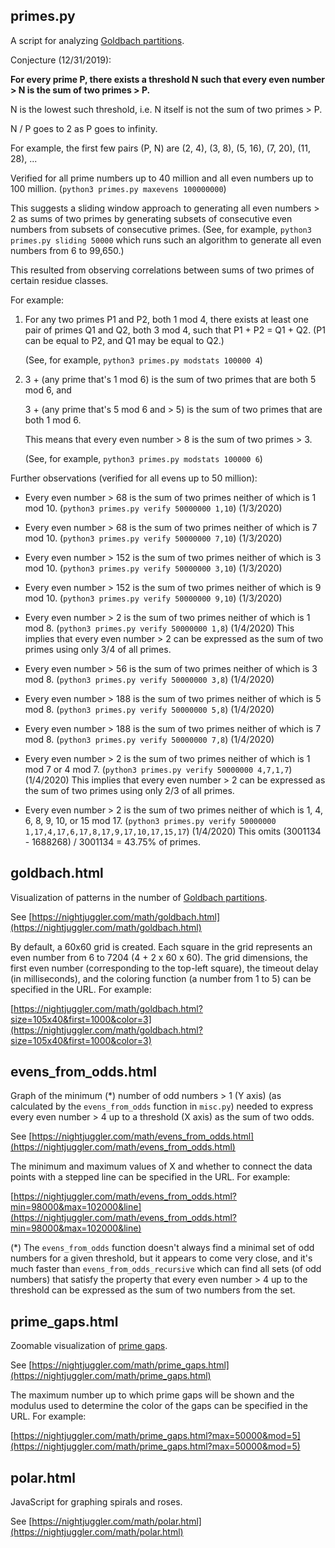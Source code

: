 ## primes.py

A script for analyzing [Goldbach partitions](https://en.wikipedia.org/wiki/Goldbach's_conjecture).

Conjecture (12/31/2019):

**For every prime P, there exists a threshold N such that every even number > N is the sum of two primes > P.**

N is the lowest such threshold, i.e. N itself is not the sum of two primes > P.

N / P goes to 2 as P goes to infinity.

For example, the first few pairs (P, N) are (2, 4), (3, 8), (5, 16), (7, 20), (11, 28), ...

Verified for all prime numbers up to 40 million and all even numbers up to 100 million.
(`python3 primes.py maxevens 100000000`)

This suggests a sliding window approach to generating all even numbers > 2 as sums of two primes
by generating subsets of consecutive even numbers from subsets of consecutive primes.
(See, for example, `python3 primes.py sliding 50000` which runs such an algorithm to generate
all even numbers from 6 to 99,650.)

This resulted from observing correlations between sums of two primes of certain residue classes.

For example:

<ol>
<li>For any two primes P1 and P2, both 1 mod 4, there exists at least one pair of primes Q1 and Q2, both 3 mod 4,
such that P1 + P2 = Q1 + Q2. (P1 can be equal to P2, and Q1 may be equal to Q2.)

(See, for example, `python3 primes.py modstats 100000 4`)

<li>3 + (any prime that's 1 mod 6) is the sum of two primes that are both 5 mod 6, and

3 + (any prime that's 5 mod 6 and > 5) is the sum of two primes that are both 1 mod 6.

This means that every even number > 8 is the sum of two primes > 3.

(See, for example, `python3 primes.py modstats 100000 6`)

</ol>

Further observations (verified for all evens up to 50 million):

* Every even number > 68 is the sum of two primes neither of which is 1 mod 10.
  (`python3 primes.py verify 50000000 1,10`) (1/3/2020)
* Every even number > 68 is the sum of two primes neither of which is 7 mod 10.
  (`python3 primes.py verify 50000000 7,10`) (1/3/2020)
* Every even number > 152 is the sum of two primes neither of which is 3 mod 10.
  (`python3 primes.py verify 50000000 3,10`) (1/3/2020)
* Every even number > 152 is the sum of two primes neither of which is 9 mod 10.
  (`python3 primes.py verify 50000000 9,10`) (1/3/2020)

* Every even number > 2 is the sum of two primes neither of which is 1 mod 8.
  (`python3 primes.py verify 50000000 1,8`) (1/4/2020)
  This implies that every even number > 2 can be expressed as the sum of two primes
  using only 3/4 of all primes.
* Every even number > 56 is the sum of two primes neither of which is 3 mod 8.
  (`python3 primes.py verify 50000000 3,8`) (1/4/2020)
* Every even number > 188 is the sum of two primes neither of which is 5 mod 8.
  (`python3 primes.py verify 50000000 5,8`) (1/4/2020)
* Every even number > 188 is the sum of two primes neither of which is 7 mod 8.
  (`python3 primes.py verify 50000000 7,8`) (1/4/2020)

* Every even number > 2 is the sum of two primes neither of which is 1 mod 7 or 4 mod 7.
  (`python3 primes.py verify 50000000 4,7,1,7`) (1/4/2020)
  This implies that every even number > 2 can be expressed as the sum of two primes
  using only 2/3 of all primes.

* Every even number > 2 is the sum of two primes neither of which is 1, 4, 6, 8, 9, 10, or 15 mod 17.
  (`python3 primes.py verify 50000000 1,17,4,17,6,17,8,17,9,17,10,17,15,17`) (1/4/2020)
  This omits (3001134 - 1688268) / 3001134 = 43.75% of primes.

## goldbach.html

Visualization of patterns in the number of [Goldbach partitions](https://en.wikipedia.org/wiki/Goldbach%27s_comet).

See [https://nightjuggler.com/math/goldbach.html](https://nightjuggler.com/math/goldbach.html)

By default, a 60x60 grid is created. Each square in the grid represents an even number from 6 to 7204
(4 + 2 x 60 x 60). The grid dimensions, the first even number (corresponding to the top-left square),
the timeout delay (in milliseconds), and the coloring function (a number from 1 to 5) can be specified
in the URL. For example:

[https://nightjuggler.com/math/goldbach.html?size=105x40&first=1000&color=3](https://nightjuggler.com/math/goldbach.html?size=105x40&first=1000&color=3)

## evens_from_odds.html

Graph of the minimum &lpar;&ast;&rpar; number of odd numbers > 1 (Y axis) (as calculated by the
`evens_from_odds` function in `misc.py`) needed to express every even number > 4
up to a threshold (X axis) as the sum of two odds.

See [https://nightjuggler.com/math/evens_from_odds.html](https://nightjuggler.com/math/evens_from_odds.html)

The minimum and maximum values of X and whether to connect the data
points with a stepped line can be specified in the URL. For example:

[https://nightjuggler.com/math/evens_from_odds.html?min=98000&max=102000&line](https://nightjuggler.com/math/evens_from_odds.html?min=98000&max=102000&line)

&lpar;&ast;&rpar; The `evens_from_odds` function doesn't always find a minimal set of odd numbers for a
given threshold, but it appears to come very close, and it's much faster than `evens_from_odds_recursive`
which can find all sets (of odd numbers) that satisfy the property that every even number > 4 up to the
threshold can be expressed as the sum of two numbers from the set.

## prime_gaps.html

Zoomable visualization of [prime gaps](https://en.wikipedia.org/wiki/Prime_gap).

See [https://nightjuggler.com/math/prime_gaps.html](https://nightjuggler.com/math/prime_gaps.html)

The maximum number up to which prime gaps will be shown and the modulus used
to determine the color of the gaps can be specified in the URL. For example:

[https://nightjuggler.com/math/prime_gaps.html?max=50000&mod=5](https://nightjuggler.com/math/prime_gaps.html?max=50000&mod=5)

## polar.html

JavaScript for graphing spirals and roses.

See [https://nightjuggler.com/math/polar.html](https://nightjuggler.com/math/polar.html)

